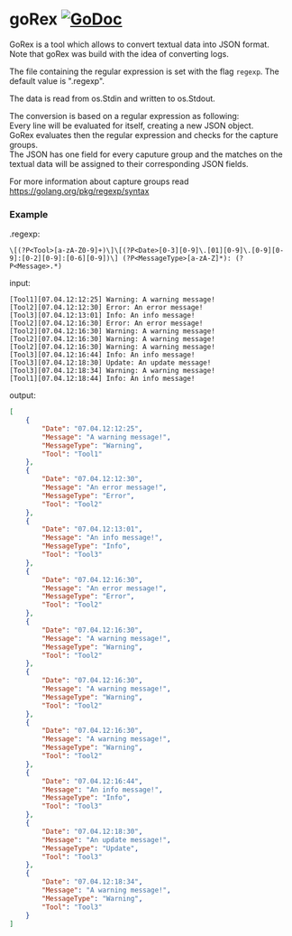 # goRex [![GoDoc](https://godoc.org/github.com/amller/goRex?status.svg)](https://godoc.org/github.com/amller/goRex)
GoRex is a tool which allows to convert textual data into JSON format.  
Note that goRex was build with the idea of converting logs.

The file containing the regular expression is set with the flag `regexp`. The default value is ".regexp".  

The data is read from os.Stdin and written to os.Stdout.  

The conversion is based on a regular expression as following:  
Every line will be evaluated for itself, creating a new JSON object.  
GoRex evaluates then the regular expression and checks for the capture groups.  
The JSON has one field for every caputure group and the matches on the textual data
will be assigned to their corresponding JSON fields.  

For more information about capture groups read https://golang.org/pkg/regexp/syntax  

### Example
.regexp:  
```
\[(?P<Tool>[a-zA-Z0-9]+)\]\[(?P<Date>[0-3][0-9]\.[01][0-9]\.[0-9][0-9]:[0-2][0-9]:[0-6][0-9])\] (?P<MessageType>[a-zA-Z]*): (?P<Message>.*)
```

input:
```
[Tool1][07.04.12:12:25] Warning: A warning message!
[Tool2][07.04.12:12:30] Error: An error message!
[Tool3][07.04.12:13:01] Info: An info message!
[Tool2][07.04.12:16:30] Error: An error message!
[Tool2][07.04.12:16:30] Warning: A warning message!
[Tool2][07.04.12:16:30] Warning: A warning message!
[Tool2][07.04.12:16:30] Warning: A warning message!
[Tool3][07.04.12:16:44] Info: An info message!
[Tool3][07.04.12:18:30] Update: An update message!
[Tool3][07.04.12:18:34] Warning: A warning message!
[Tool1][07.04.12:18:44] Info: An info message!
```

output:
```json
[
	{
		"Date": "07.04.12:12:25",
		"Message": "A warning message!",
		"MessageType": "Warning",
		"Tool": "Tool1"
	},
	{
		"Date": "07.04.12:12:30",
		"Message": "An error message!",
		"MessageType": "Error",
		"Tool": "Tool2"
	},
	{
		"Date": "07.04.12:13:01",
		"Message": "An info message!",
		"MessageType": "Info",
		"Tool": "Tool3"
	},
	{
		"Date": "07.04.12:16:30",
		"Message": "An error message!",
		"MessageType": "Error",
		"Tool": "Tool2"
	},
	{
		"Date": "07.04.12:16:30",
		"Message": "A warning message!",
		"MessageType": "Warning",
		"Tool": "Tool2"
	},
	{
		"Date": "07.04.12:16:30",
		"Message": "A warning message!",
		"MessageType": "Warning",
		"Tool": "Tool2"
	},
	{
		"Date": "07.04.12:16:30",
		"Message": "A warning message!",
		"MessageType": "Warning",
		"Tool": "Tool2"
	},
	{
		"Date": "07.04.12:16:44",
		"Message": "An info message!",
		"MessageType": "Info",
		"Tool": "Tool3"
	},
	{
		"Date": "07.04.12:18:30",
		"Message": "An update message!",
		"MessageType": "Update",
		"Tool": "Tool3"
	},
	{
		"Date": "07.04.12:18:34",
		"Message": "A warning message!",
		"MessageType": "Warning",
		"Tool": "Tool3"
	}
]
```
